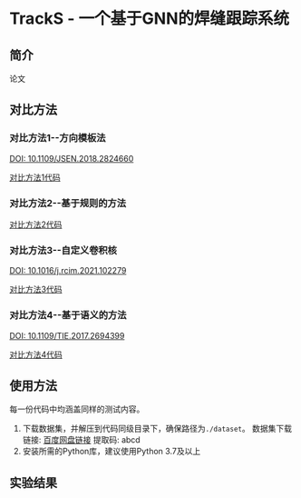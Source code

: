 # TrackS - 一个基于GNN的焊缝跟踪系统

## 简介
论文

## 对比方法
### 对比方法1--方向模板法
[DOI: 10.1109/JSEN.2018.2824660](https://ieeexplore.ieee.org/document/8333759)

[对比方法1代码](https://github.com/zhhusst/trackS/blob/master/GNNTransformer/%E5%AF%B9%E6%AF%94%E6%96%B9%E6%B3%951/%E5%AF%B9%E6%AF%94%E6%96%B9%E6%B3%951.py)

### 对比方法2--基于规则的方法
[对比方法2代码](https://github.com/zhhusst/trackS/blob/master/GNNTransformer/%E5%AF%B9%E6%AF%94%E6%96%B9%E6%B3%951/%E5%AF%B9%E6%AF%94%E6%96%B9%E6%B3%951.py)

### 对比方法3--自定义卷积核
[DOI: 10.1016/j.rcim.2021.102279](https://doi.org/10.1016/j.rcim.2021.102279)

[对比方法3代码](https://github.com/zhhusst/trackS/blob/master/GNNTransformer/%E5%AF%B9%E6%AF%94%E6%96%B9%E6%B3%953/%E5%AF%B9%E6%AF%94%E6%96%B9%E6%B3%953.py)

### 对比方法4--基于语义的方法
[DOI: 10.1109/TIE.2017.2694399](https://ieeexplore.ieee.org/document/7903643)

[对比方法4代码](https://github.com/zhhusst/trackS/blob/82ea9db838e656c024ff9555932c2ba9e143c644/GNNTransformer/%E5%AF%B9%E6%AF%94%E6%96%B9%E6%B3%954/Automatic_Welding_Seam_Tracking_and_Identificatio.py)

## 使用方法
每一份代码中均涵盖同样的测试内容。

1. 下载数据集，并解压到代码同级目录下，确保路径为`./dataset`。
   数据集下载链接: [百度网盘链接](https://pan.baidu.com/s/1pLhGZ5jv4nX4F3Ykz7Jf1A?pwd=abcd) 提取码: abcd
2. 安装所需的Python库，建议使用Python 3.7及以上

## 实验结果

